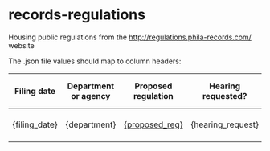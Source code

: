 # records-regulations
Housing public regulations from the http://regulations.phila-records.com/ website

The .json file values should map to column headers:

| Filing   date | Department   or agency | Proposed   regulation                                                     | Hearing   requested? |  Hearing date  | Hearing   report filed | Final   regulation | Date   became law | Supporting   document                                                        |
|---------------|------------------------|---------------------------------------------------------------------------|:--------------------:|:--------------:|------------------------|--------------------|-------------------|------------------------------------------------------------------------------|
| {filing_date} | {department}           | <a href="https://www.phila.gov/regulations/{reg_link}">{proposed_reg}</a> | {hearing_request}    | {hearing_date} | {hearing_report}       | {final_reg}        | {law}             | <a href="{support}">{support}</a> <a href="{support.1}">{support.1}</a> etc. |